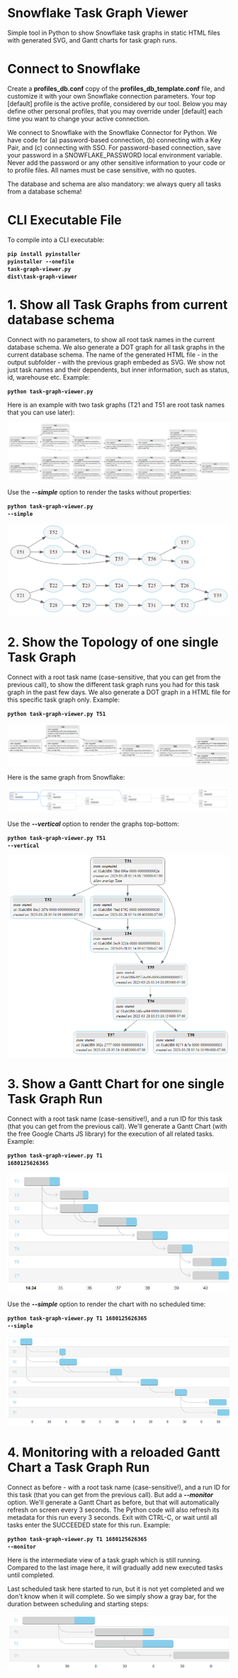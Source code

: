 Snowflake Task Graph Viewer
===========================

Simple tool in Python to show Snowflake task graphs in static HTML files with generated SVG, and Gantt charts for task graph runs.

# Connect to Snowflake

Create a **profiles_db.conf** copy of the **profiles_db_template.conf** file, and customize it with your own Snowflake connection parameters. Your top [default] profile is the active profile, considered by our tool. Below you may define other personal profiles, that you may override under [default] each time you want to change your active connection.

We connect to Snowflake with the Snowflake Connector for Python. We have code for (a) password-based connection, (b) connecting with a Key Pair, and (c) connecting with SSO. For password-based connection, save your password in a SNOWFLAKE_PASSWORD local environment variable. Never add the password or any other sensitive information to your code or to profile files. All names must be case sensitive, with no quotes.

The database and schema are also mandatory: we always query all tasks from a database schema!

# CLI Executable File

To compile into a CLI executable:

**<code>pip install pyinstaller</code>**  
**<code>pyinstaller --onefile task-graph-viewer.py</code>**  
**<code>dist\task-graph-viewer</code>**  

# 1. Show all Task Graphs from current database schema

Connect with no parameters, to show all root task names in the current database schema. We also generate a DOT graph for all task graphs in the current database schema. The name of the generated HTML file - in the output subfolder - with the previous graph embeded as SVG. We show not just task names and their dependents, but inner information, such as status, id, warehouse etc. Example:
 
**<code>python task-graph-viewer.py</code>**  

Here is an example with two task graphs (T21 and T51 are root task names that you can use later):

![All Task Graphs](/images/schema-tasks.png)

Use the ***--simple*** option to render the tasks without properties:

**<code>python task-graph-viewer.py --simple</code>**

![Simple Graphs](/images/simple-graph.png)

# 2. Show the Topology of one single Task Graph

Connect with a root task name (case-sensitive, that you can get from the previous call), to show the different task graph runs you had for this task graph in the past few days. We also generate a DOT graph in a HTML file for this specific task graph only. Example:

**<code>python task-graph-viewer.py T51</code>**

![Single Task Graph](/images/task-graph-51.png)

Here is the same graph from Snowflake:

![Single Task Graph in Snowflake](/images/task-graph-snowflake-T51.png)

Use the ***--vertical*** option to render the graphs top-bottom:

**<code>python task-graph-viewer.py T51 --vertical</code>**

![Top-Bottom Graphs](/images/top-bottom.png)

# 3. Show a Gantt Chart for one single Task Graph Run

Connect with a root task name (case-sensitive!), and a run ID for this task (that you can get from the previous call). We'll generate a Gantt Chart (with the free Google Charts JS library) for the execution of all related tasks. Example:

**<code>python task-graph-viewer.py T1 1680125626365</code>**  

![Single Task Graph Run](/images/task-graph-run.png)

Use the ***--simple*** option to render the chart with no scheduled time:

**<code>python task-graph-viewer.py T1 1680125626365 --simple</code>**  

![Simple Chart](/images/simple-chart.png)

# 4. Monitoring with a reloaded Gantt Chart a Task Graph Run

Connect as before - with a root task name (case-sensitive!), and a run ID for this task (that you can get from the previous call). But add a ***--monitor*** option. We'll generate a Gantt Chart as before, but that will automatically refresh on screen every 3 seconds. The Python code will also refresh its metadata for this run every 3 seconds. Exit with CTRL-C, or wait until all tasks enter the SUCCEEDED state for this run. Example:

**<code>python task-graph-viewer.py T1 1680125626365 --monitor</code>**  

Here is the intermediate view of a task graph which is still running. Compared to the last image here, it will gradually add new executed tasks until completed. 

Last scheduled task here started to run, but it is not yet completed and we don't know when it will complete. So we simply show a gray bar, for the duration between scheduling and starting steps:

![Task Run Monitoring](/images/task-monitoring.png)

